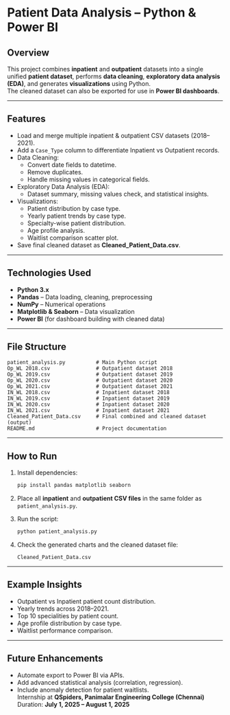 # Patient Data Analysis – Python & Power BI  

## Overview  
This project combines **inpatient** and **outpatient** datasets into a single unified **patient dataset**, performs **data cleaning**, **exploratory data analysis (EDA)**, and generates **visualizations** using Python.  
The cleaned dataset can also be exported for use in **Power BI dashboards**.  

---

## Features  
- Load and merge multiple inpatient & outpatient CSV datasets (2018–2021).  
- Add a `Case_Type` column to differentiate Inpatient vs Outpatient records.  
- Data Cleaning:  
  - Convert date fields to datetime.  
  - Remove duplicates.  
  - Handle missing values in categorical fields.  
- Exploratory Data Analysis (EDA):  
  - Dataset summary, missing values check, and statistical insights.  
- Visualizations:  
  - Patient distribution by case type.  
  - Yearly patient trends by case type.  
  - Specialty-wise patient distribution.  
  - Age profile analysis.  
  - Waitlist comparison scatter plot.  
- Save final cleaned dataset as **Cleaned_Patient_Data.csv**.  

---

## Technologies Used  
- **Python 3.x**  
- **Pandas** – Data loading, cleaning, preprocessing  
- **NumPy** – Numerical operations  
- **Matplotlib & Seaborn** – Data visualization  
- **Power BI** (for dashboard building with cleaned data)  

---

## File Structure  
```
patient_analysis.py          # Main Python script  
Op_WL 2018.csv               # Outpatient dataset 2018  
Op_WL 2019.csv               # Outpatient dataset 2019  
Op_WL 2020.csv               # Outpatient dataset 2020  
Op_WL 2021.csv               # Outpatient dataset 2021  
IN_WL 2018.csv               # Inpatient dataset 2018  
IN_WL 2019.csv               # Inpatient dataset 2019  
IN_WL 2020.csv               # Inpatient dataset 2020  
IN_WL 2021.csv               # Inpatient dataset 2021  
Cleaned_Patient_Data.csv     # Final combined and cleaned dataset (output)  
README.md                    # Project documentation  
```

---

## How to Run  
1. Install dependencies:  
   ```bash
   pip install pandas matplotlib seaborn
   ```  

2. Place all **inpatient** and **outpatient CSV files** in the same folder as `patient_analysis.py`.  

3. Run the script:  
   ```bash
   python patient_analysis.py
   ```  

4. Check the generated charts and the cleaned dataset file:  
   ```
   Cleaned_Patient_Data.csv
   ```  

---

## Example Insights  
- Outpatient vs Inpatient patient count distribution.  
- Yearly trends across 2018–2021.  
- Top 10 specialities by patient count.  
- Age profile distribution by case type.  
- Waitlist performance comparison.  

---

## Future Enhancements  
- Automate export to Power BI via APIs.  
- Add advanced statistical analysis (correlation, regression).  
- Include anomaly detection for patient waitlists.  
Internship at **QSpiders, Panimalar Engineering College (Chennai)**  
Duration: **July 1, 2025 – August 1, 2025**  
